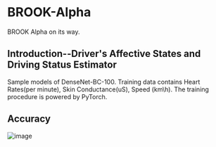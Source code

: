 # BROOK-Alpha
BROOK Alpha on its way.

## Introduction--Driver's Affective States and Driving Status Estimator 
Sample models of DenseNet-BC-100. Training data contains Heart Rates(per minute), Skin Conductance(uS), Speed (km\h). The training procedure is powered by PyTorch.

## Accuracy
![image](https://github.com/unnc-idl-ucc/BROOK-Alpha/blob/master/figures/Accuracy.png)
